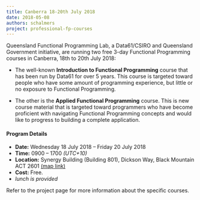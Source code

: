 ```yaml
---
title: Canberra 18-20th July 2018
date: 2018-05-08
authors: schalmers
project: professional-fp-courses
---
```


Queensland Functional Programming Lab, a Data61/CSIRO and Queensland Government initiative, are running two free 3-day Functional Programming courses in Canberra, 18th to 20th July 2018:

* The well-known **Introduction to Functional Programming** course that has been run by Data61 for over 5 years. This course is targeted toward people who have some amount of programming experience, but little or no exposure to Functional Programming.

* The other is the **Applied Functional Programming** course. This is new course material that is targeted toward programmers who have become proficient with navigating Functional Programming concepts and would like to progress to building a complete application.

#### Program Details

* **Date:** Wednesday 18 July 2018 – Friday 20 July 2018
* **Time:** 0900 – 1700 *(UTC+10)*
* **Location:** Synergy Building (Building 801), Dickson Way, Black Mountain ACT 2601 [(map link)](https://osm.org/go/uNlRkzwr?m=)
* **Cost:** Free.
* *lunch is provided*

Refer to the project page for more information about the specific courses.
